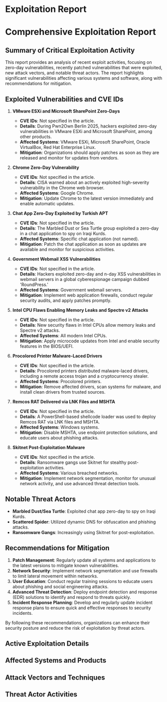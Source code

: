 # Exploitation Report

# Comprehensive Exploitation Report

## Summary of Critical Exploitation Activity

This report provides an analysis of recent exploit activities, focusing on zero-day vulnerabilities, recently patched vulnerabilities that were exploited, new attack vectors, and notable threat actors. The report highlights significant vulnerabilities affecting various systems and software, along with recommendations for mitigation.

## Exploited Vulnerabilities and CVE IDs

1. **VMware ESXi and Microsoft SharePoint Zero-Days**
   - **CVE IDs**: Not specified in the article.
   - **Details**: During Pwn2Own Berlin 2025, hackers exploited zero-day vulnerabilities in VMware ESXi and Microsoft SharePoint, among other products.
   - **Affected Systems**: VMware ESXi, Microsoft SharePoint, Oracle VirtualBox, Red Hat Enterprise Linux.
   - **Mitigation**: Organizations should apply patches as soon as they are released and monitor for updates from vendors.

2. **Chrome Zero-Day Vulnerability**
   - **CVE IDs**: Not specified in the article.
   - **Details**: CISA warned about an actively exploited high-severity vulnerability in the Chrome web browser.
   - **Affected Systems**: Google Chrome.
   - **Mitigation**: Update Chrome to the latest version immediately and enable automatic updates.

3. **Chat App Zero-Day Exploited by Turkish APT**
   - **CVE IDs**: Not specified in the article.
   - **Details**: The Marbled Dust or Sea Turtle group exploited a zero-day in a chat application to spy on Iraqi Kurds.
   - **Affected Systems**: Specific chat application (not named).
   - **Mitigation**: Patch the chat application as soon as updates are available and monitor for suspicious activities.

4. **Government Webmail XSS Vulnerabilities**
   - **CVE IDs**: Not specified in the article.
   - **Details**: Hackers exploited zero-day and n-day XSS vulnerabilities in webmail servers in a global cyberespionage campaign dubbed 'RoundPress.'
   - **Affected Systems**: Government webmail servers.
   - **Mitigation**: Implement web application firewalls, conduct regular security audits, and apply patches promptly.

5. **Intel CPU Flaws Enabling Memory Leaks and Spectre v2 Attacks**
   - **CVE IDs**: Not specified in the article.
   - **Details**: New security flaws in Intel CPUs allow memory leaks and Spectre v2 attacks.
   - **Affected Systems**: All modern Intel CPUs.
   - **Mitigation**: Apply microcode updates from Intel and enable security features in the BIOS/UEFI.

6. **Procolored Printer Malware-Laced Drivers**
   - **CVE IDs**: Not specified in the article.
   - **Details**: Procolored printers distributed malware-laced drivers, including a remote access trojan and a cryptocurrency stealer.
   - **Affected Systems**: Procolored printers.
   - **Mitigation**: Remove affected drivers, scan systems for malware, and install clean drivers from trusted sources.

7. **Remcos RAT Delivered via LNK Files and MSHTA**
   - **CVE IDs**: Not specified in the article.
   - **Details**: A PowerShell-based shellcode loader was used to deploy Remcos RAT via LNK files and MSHTA.
   - **Affected Systems**: Windows systems.
   - **Mitigation**: Disable MSHTA, use endpoint protection solutions, and educate users about phishing attacks.

8. **Skitnet Post-Exploitation Malware**
   - **CVE IDs**: Not specified in the article.
   - **Details**: Ransomware gangs use Skitnet for stealthy post-exploitation activities.
   - **Affected Systems**: Various breached networks.
   - **Mitigation**: Implement network segmentation, monitor for unusual network activity, and use advanced threat detection tools.

## Notable Threat Actors

- **Marbled Dust/Sea Turtle**: Exploited chat app zero-day to spy on Iraqi Kurds.
- **Scattered Spider**: Utilized dynamic DNS for obfuscation and phishing attacks.
- **Ransomware Gangs**: Increasingly using Skitnet for post-exploitation.

## Recommendations for Mitigation

1. **Patch Management**: Regularly update all systems and applications to the latest versions to mitigate known vulnerabilities.
2. **Network Security**: Implement network segmentation and use firewalls to limit lateral movement within networks.
3. **User Education**: Conduct regular training sessions to educate users about phishing and social engineering attacks.
4. **Advanced Threat Detection**: Deploy endpoint detection and response (EDR) solutions to identify and respond to threats quickly.
5. **Incident Response Planning**: Develop and regularly update incident response plans to ensure quick and effective responses to security incidents.

By following these recommendations, organizations can enhance their security posture and reduce the risk of exploitation by threat actors.

## Active Exploitation Details



## Affected Systems and Products



## Attack Vectors and Techniques



## Threat Actor Activities

 